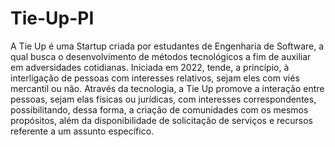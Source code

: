 # Tie-Up-PI

  A  Tie Up é uma Startup criada por estudantes de Engenharia de Software, a qual busca o desenvolvimento de métodos tecnológicos a fim de auxiliar em adversidades cotidianas. Iniciada em 2022, tende, a princípio, à interligação de pessoas com interesses relativos, sejam eles com viés mercantil ou não.
  Através da tecnologia, a Tie Up promove a interação entre pessoas, sejam elas físicas ou jurídicas, com interesses correspondentes, possibilitando, dessa forma, a criação de comunidades com os mesmos propósitos, além da disponibilidade de solicitação de serviços e recursos referente a um assunto específico.
